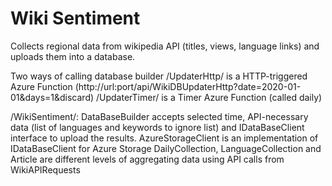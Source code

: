 # Wiki Sentiment

Collects regional data from wikipedia API (titles, views, language links) and uploads them into a database.

Two ways of calling database builder
/UpdaterHttp/ is a HTTP-triggered Azure Function (http://url:port/api/WikiDBUpdaterHttp?date=2020-01-01&days=1&discard)
/UpdaterTimer/ is a Timer Azure Function (called daily)

/WikiSentiment/:
DataBaseBuilder accepts selected time, API-necessary data (list of languages and keywords to ignore list) and IDataBaseClient interface to upload the results.
AzureStorageClient is an implementation of IDataBaseClient for Azure Storage
DailyCollection, LanguageCollection and Article are different levels of aggregating data using API calls from WikiAPIRequests
